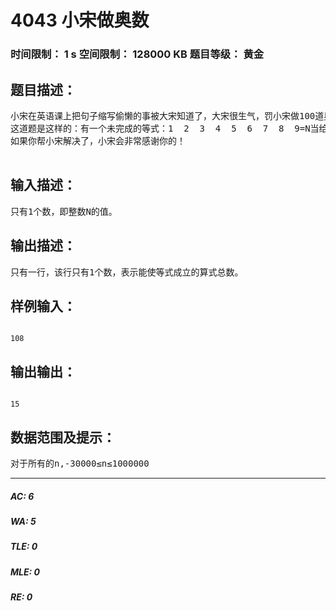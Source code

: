 # 4043 小宋做奥数   
### 时间限制： 1 s     空间限制： 128000 KB     题目等级： 黄金  
## 题目描述：  

<pre>
小宋在英语课上把句子缩写偷懒的事被大宋知道了，大宋很生气，罚小宋做100道奥数题。小宋不愧为奥数奇才，一下子就刷完了99道。可是小宋被最后一道难题难住了，于是来向你求助。作为小宋神一样的队友，你又要出力了。  
这道题是这样的：有一个未完成的等式：1  2  3  4  5  6  7  8  9=N当给出整数N的具体值后，请你在2，3，4，5，6，7，8，9这8个数字的每一个前面，或插入一个运算符号“+”号，或插入一个运算符号“-”号，或不插入任何运算符号，使等式成立，并统计出能使等式成立的算式总数，若无解，则输出0。例如：取N为108时，共能写出15个不同的等式，以下就是其中的二个算式：1+23+4+56+7+8+9=108     123-45+6+7+8+9=108  
如果你帮小宋解决了，小宋会非常感谢你的！  

</pre>
  
  
## 输入描述：  

<pre>
只有1个数，即整数N的值。
</pre>
  
  
## 输出描述：  

<pre>
只有一行，该行只有1个数，表示能使等式成立的算式总数。
</pre>
  
  
## 样例输入：  

<pre><code>
108
</code></pre>
  
  
## 输出输出：  

<pre><code>
15
</code></pre>
  
  
## 数据范围及提示：  

<pre>
对于所有的n,-30000≤n≤1000000
</pre>
  
  
***  

##### AC: 6  
##### WA: 5  
##### TLE: 0  
##### MLE: 0  
##### RE: 0  
